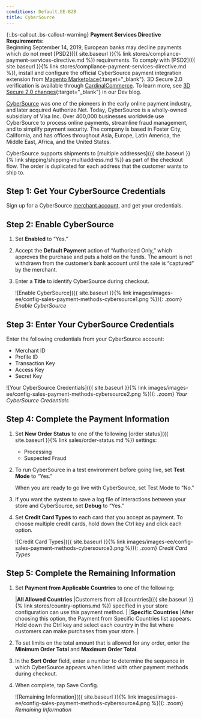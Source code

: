 ```yaml
---
conditions: Default.EE-B2B
title: CyberSource
---
```


{:.bs-callout .bs-callout-warning}
**Payment Services Directive Requirements:** <br/>
Beginning September 14, 2019, European banks may decline payments which do not meet [PSD2]({{ site.baseurl }}{% link stores/compliance-payment-services-directive.md %}) requirements. To comply with [PSD2]({{ site.baseurl }}{% link stores/compliance-payment-services-directive.md %}), install and configure the official CyberSource payment integration extension from [Magento Marketplace](https://marketplace.magento.com/catalogsearch/result/?q=cybersource#q=cybersource&idx=m2_cloud_prod_default_products&p=0&nR%5Bvisibility_search%5D%5B%3D%5D%5B0%5D=1){:target="_blank"}. 3D Secure 2.0 verification is available through [CardinalCommerce](https://www.cardinalcommerce.com/products/psd2). To learn more, see [3D Secure 2.0 changes](https://community.magento.com/t5/Magento-DevBlog/3D-Secure-2-0-changes/ba-p/136460?_ga=2.58725933.1838384123.1564065679-2098781342.1564065679){:target="_blank"} in our Dev blog.

[CyberSource][1] was one of the pioneers in the early online payment industry, and later acquired Authorize.Net. Today, CyberSource is a wholly-owned subsidiary of Visa Inc. Over 400,000 businesses worldwide use CyberSource to process online payments, streamline fraud management, and to simplify payment security. The company is based in Foster City, California, and has offices throughout Asia, Europe, Latin America, the Middle East, Africa, and the United States.

CyberSource supports shipments to [multiple addresses]({{ site.baseurl }}{% link shipping/shipping-multiaddress.md %}) as part of the checkout flow. The order is duplicated for each address that the customer wants to ship to.

## Step 1: Get Your CyberSource Credentials

Sign up for a CyberSource [merchant account][2], and get your credentials.

## Step 2: Enable CyberSource

1. Set **Enabled** to “Yes.”

1. Accept the **Default Payment** action of “Authorized Only,” which approves the purchase and puts a hold on the funds. The amount is not withdrawn from the customer’s bank account until the sale is “captured” by the merchant.

1. Enter a **Title** to identify CyberSource during checkout.

   ![Enable CyberSource]({{ site.baseurl }}{% link images/images-ee/config-sales-payment-methods-cybersource1.png %}){: .zoom}
   _Enable CyberSource_

## Step 3: Enter Your CyberSource Credentials

Enter the following credentials from your CyberSource account:

- Merchant ID
- Profile ID
- Transaction Key
- Access Key
- Secret Key

![Your CyberSource Credentials]({{ site.baseurl }}{% link images/images-ee/config-sales-payment-methods-cybersource2.png %}){: .zoom}
_Your CyberSource Credentials_

## Step 4: Complete the Payment Information

1. Set **New Order Status** to one of the following [order status]({{ site.baseurl }}{% link sales/order-status.md %}) settings:

   - Processing
   - Suspected Fraud

1. To run CyberSource in a test environment before going live, set **Test Mode** to “Yes.”

   When you are ready to go live with CyberSource, set Test Mode to “No.”

1. If you want the system to save a log file of interactions between your store and CyberSource, set **Debug** to “Yes.”

1. Set **Credit Card Types** to each card that you accept as payment. To choose multiple credit cards, hold down the Ctrl key and click each option.

   ![Credit Card Types]({{ site.baseurl }}{% link images/images-ee/config-sales-payment-methods-cybersource3.png %}){: .zoom}
   _Credit Card Types_

## Step 5: Complete the Remaining Information

1. Set **Payment from Applicable Countries** to one of the following:

     |**All Allowed Countries** |Customers from all [countries]({{ site.baseurl }}{% link stores/country-options.md %}) specified in your store configuration can use this payment method. |
     |**Specific Countries** |After choosing this option, the Payment from Specific Countries list appears. Hold down the Ctrl key and select each country in the list where customers can make purchases from your store. |

1. To set limits on the total amount that is allowed for any order, enter the **Minimum Order Total** and **Maximum Order Total**.

1. In the **Sort Order** field, enter a number to determine the sequence in which CyberSource appears when listed with other payment methods during checkout.

1. When complete, tap <span class="btn">Save Config</span>.

   ![Remaining Information]({{ site.baseurl }}{% link images/images-ee/config-sales-payment-methods-cybersource4.png %}){: .zoom}
   _Remaining Information_

[1]: http://www.cybersource.com/
[2]: http://www.cybersource.com/solutions/merchant/
